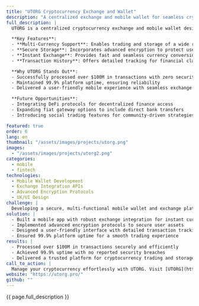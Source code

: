 ```yaml
---
title: "UTORG Cryptocurrency Exchange and Wallet"
description: "A centralized exchange and mobile wallet for seamless cryptocurrency conversion and transactions"
full_description: |
  UTORG is a centralized cryptocurrency exchange and mobile wallet designed for smooth and secure trading, storage, and conversion of digital assets. With multi-currency support, advanced security measures, and an intuitive interface, UTORG simplifies cryptocurrency management for users worldwide.

  **Key Features**:
  - **Multi-Currency Support**: Enables trading and storage of a wide range of cryptocurrencies
  - **Secure Storage**: Incorporates advanced encryption to protect user assets
  - **Instant Exchange**: Provides fast and seamless currency conversion
  - **Transaction History**: Offers detailed tracking for financial clarity

  **Why UTORG Stands Out**:
  - Successfully processed over $100M in transactions with zero security incidents
  - Maintained 99.9% platform uptime, ensuring reliability
  - Delivered a user-friendly mobile experience with seamless exchange integration

  **Future Opportunities**:
  - Integrating DeFi protocols for decentralized finance access
  - Expanding fiat gateway options to include direct bank transfers
  - Introducing social trading features for community-driven strategies

featured: true
order: 6
lang: en
thumbnail: "/assets/images/projects/utorg.png"
images:
  - "/assets/images/projects/utorg2.png"
categories:
  - mobile
  - fintech
technologies:
  - Mobile Wallet Development
  - Exchange Integration APIs
  - Advanced Encryption Protocols
  - UX/UI Design
challenge: |
  Developing a secure, multi-functional mobile wallet and exchange platform that supports multiple cryptocurrencies while maintaining seamless and reliable performance. Security and user-friendliness were top priorities to build trust and usability.
solution: |
  - Built a mobile app with robust exchange integration for instant currency conversion
  - Implemented advanced encryption protocols to secure user assets
  - Designed a user-friendly interface with detailed transaction tracking
  - Ensured 99.9% platform uptime for a smooth trading experience
results: |
  - Processed over $100M in transactions securely and efficiently
  - Achieved 99.9% uptime with no reported security breaches
  - Delivered a trusted platform for cryptocurrency trading and storage
call_to_action: |
  Manage your cryptocurrency effortlessly with UTORG. Visit [UTORG](https://utorg.pro/) to explore more.
website: "https://utorg.pro/"
github: ""
---
```


{{ page.full_description }}